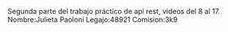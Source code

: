 Segunda parte del trabajo práctico de api rest, videos del 8 al 17.
Nombre:Julieta Paoloni
Legajo:48921
Comision:3k9
